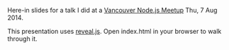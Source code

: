 Here-in slides for a talk I did at a [Vancouver Node.js
Meetup](https://www.eventbrite.com/e/nodejs-meetup-vancouver-tickets-12337546935)
Thu, 7 Aug 2014.

This presentation uses [reveal.js](http://lab.hakim.se/reveal-js/). Open
index.html in your browser to walk through it.


